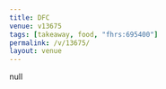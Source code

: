 ```yaml
---
title: DFC
venue: v13675
tags: [takeaway, food, "fhrs:695400"]
permalink: /v/13675/
layout: venue
---
```

null